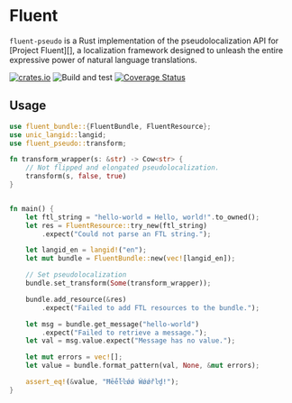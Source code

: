 # Fluent

`fluent-pseudo` is a Rust implementation of the pseudolocalization API for [Project Fluent][], a localization
framework designed to unleash the entire expressive power of natural language
translations.

[![crates.io](http://meritbadge.herokuapp.com/fluent-pseudo)](https://crates.io/crates/fluent-pseudo)
![Build and test](https://github.com/projectfluent/fluent-rs/workflows/Build%20and%20test/badge.svg)
[![Coverage Status](https://coveralls.io/repos/github/projectfluent/fluent-rs/badge.svg?branch=master)](https://coveralls.io/github/projectfluent/fluent-rs?branch=master)

Usage
-----

```rust
use fluent_bundle::{FluentBundle, FluentResource};
use unic_langid::langid;
use fluent_pseudo::transform;

fn transform_wrapper(s: &str) -> Cow<str> {
    // Not flipped and elongated pseudolocalization.
    transform(s, false, true)
}


fn main() {
    let ftl_string = "hello-world = Hello, world!".to_owned();
    let res = FluentResource::try_new(ftl_string)
        .expect("Could not parse an FTL string.");

    let langid_en = langid!("en");
    let mut bundle = FluentBundle::new(vec![langid_en]);

    // Set pseudolocalization
    bundle.set_transform(Some(transform_wrapper));

    bundle.add_resource(&res)
        .expect("Failed to add FTL resources to the bundle.");

    let msg = bundle.get_message("hello-world")
        .expect("Failed to retrieve a message.");
    let val = msg.value.expect("Message has no value.");

    let mut errors = vec![];
    let value = bundle.format_pattern(val, None, &mut errors);

    assert_eq!(&value, "Ħḗḗŀŀǿǿ Ẇǿǿřŀḓ!");
}
```
